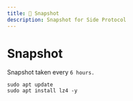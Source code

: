 ```yaml
---
title: 📸 Snapshot
description: Snapshot for Side Protocol
---
```


# Snapshot
Snapshot taken every `6 hours.`

```shell
sudo apt update
sudo apt install lz4 -y
```
